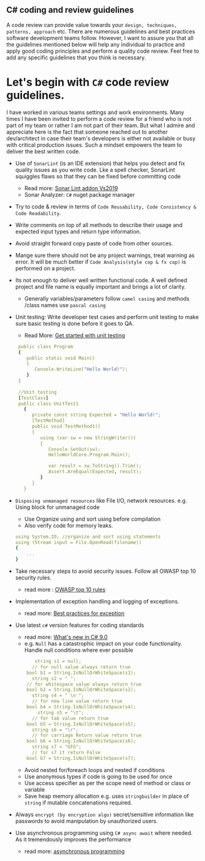 ## C# coding and review guidelines
A code review can provide value towards your `design, techniques, patterns, approach` etc. There are numerous guidelines and best practices software development 
teams follow. However, I want to assure you that all the guidelines mentioned below will help any individual to practice and apply good coding principles and perform
a quality code review. Feel free to add any specific guidelines that you think is necessary. 

# Let's begin with `C#`  code review guidelines.
I have worked in various teams settings and work environments. Many times I have been invited to perform a code review for a friend who is not part of my team or rather
I am not part of their team. But what I admire and appreciate here is the fact that someone reached out to another dev/architect in case their team's developers is
either not available or busy with critical production issues. Such a mindset empowers the team to deliver the best written code. 
- Use of `SonarLint` (is an IDE extension) that helps you detect and fix quality issues as you write code. Lke a spell checker, SonarLint squiggles  flaws so that
  they can be fixed before committing code
  - Read more: [Sonar Lint addon Vs2019 ](https://marketplace.visualstudio.com/items?itemName=SonarSource.SonarLintforVisualStudio2019)
  - Sonar Analyzer: `C#` nuget package manager
- Try to code & review in terms of `Code Reusability, Code Consistency & Code Readability`.
- Write comments on top of all methods to describe their usage and expected input types and return type information.
- Avoid straight forward copy paste of code from other sources. 
- Mange sure there should not be any project warnings, treat warning as error. It will be much better if `Code Analysis(style cop & fx cop)` is performed on a project.
- Its not enough to deliver well written functional code. A well defined project and file name is equally important and brings a lot  of clarity. 
  	- Generally variables/parameters follow `camel casing` and methods /class names use `pascal casing`

- Unit testing: Write developer test cases and perform unit testing to make sure basic testing is done before it goes to QA.
    - Read More: [Get started with unit testing](https://docs.microsoft.com/en-us/visualstudio/test/getting-started-with-unit-testing?view=vs-2019&tabs=mstest)
    ```yaml
     public class Program
     {
        public static void Main()
        {
           Console.WriteLine("Hello World!");
        }
     }
     
     //Unit testing
     [TestClass]
     public class UnitTest1
       {
          private const string Expected = "Hello World!";
          [TestMethod]
          public void TestMethod1()
          {
             using (var sw = new StringWriter())
             {
                Console.SetOut(sw);
                HelloWorldCore.Program.Main();

                var result = sw.ToString().Trim();
                Assert.AreEqual(Expected, result);
             }
          }
       }
    ```
- `Disposing unmanaged resources` like File I/O, network resources.  e.g. Using block for unmanaged code
    - Use Organize using and sort using before compilation
    - Also verify code for memory leaks.
    ```yaml
    using System.IO; //organize and sort using statements
    using (Stream input = File.OpenRead(filename))
    {
        ...
    }
    ```
- Take necessary steps to avoid security issues. Follow all OWASP top 10 security rules.
    - read more : [OWASP top 10 rules](https://owasp.org/www-project-top-ten/)
- Implementation of exception handling and logging of exceptions. 
    - read more: [Best practices for exception](https://docs.microsoft.com/en-us/dotnet/standard/exceptions/best-practices-for-exceptions)
- Use latest `c#` version features for coding standards
    - read more: [What's new in C# 9.0](https://docs.microsoft.com/en-us/dotnet/csharp/whats-new/csharp-9)
    - e.g. `Null` has a catastrophic impact on your code functionality. Handle null conditions where ever possible
    ```yaml 
           string s1 = null;
          // for null value always return true
        bool b1 = String.IsNullOrWhiteSpace(s1);
          string s2 = " ";
        // for whitespace value always return true
        bool b2 = String.IsNullOrWhiteSpace(s2);
          string s4 = " \n ";
          // for new line value return true
        bool b4 = String.IsNullOrWhiteSpace(s4);
            string s5 = "\t";
          // for tab value return true
        bool b5 = String.IsNullOrWhiteSpace(s5);
          string s6 = "\r";
          // for carriage Return value return true
        bool b6 = String.IsNullOrWhiteSpace(s6);
          string s7 = "GFG";
          // for s7 it return False
        bool b7 = String.IsNullOrWhiteSpace(s7);
    ```
    - Avoid nested for/foreach loops and nested if conditions
    - Use anonymous types if code is going to be used for once
    - Use access specifier as per the scope need of method or class or variable
    - Save heap memory allocation e.g. uses `stringbuilder` in place of `string` if mutable concatenations required.
- Always `encrypt (by encryption algo)` secret/sensitive information like passwords to avoid manipulation by unauthorized users.
- Use asynchronous programming using `C# async await` where needed. As it tremendously improves the performance
    - read more: [asynchronous programming](https://docs.microsoft.com/en-us/dotnet/csharp/async#:~:text=C%23%20has%20a%20language-level%20asynchronous%20programming%20model%2C%20which,is%20known%20as%20the%20Task-based%20Asynchronous%20Pattern%20%28TAP%29.)
